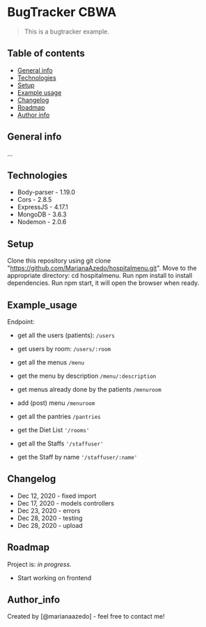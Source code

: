 # BugTracker CBWA

> This is a bugtracker example.

## Table of contents

- [General info](#general-info)
- [Technologies](#technologies)
- [Setup](#setup)
- [Example usage](#Example_usage)
- [Changelog](#Changelog)
- [Roadmap](#Roadmap)
- [Author info](#Author_info)

## General info

...

## Technologies

- Body-parser - 1.19.0
- Cors - 2.8.5
- ExpressJS - 4.17.1
- MongoDB - 3.6.3
- Nodemon - 2.0.6

## Setup

Clone this repository using git clone "https://github.com/MarianaAzedo/hospitalmenu.git".
Move to the appropriate directory: cd hospitalmenu.
Run npm install to install dependencies.
Run npm start, it will open the browser when ready.

## Example_usage

Endpoint:

- get all the users (patients):
  `/users`
- get users by room:
  `/users/:room`

- get all the menus
  `/menu`
- get the menu by description
  `/menu/:description`

- get menus already done by the patients
  `/menuroom`
- add (post) menu
  `/menuroom`

- get all the pantries
  `/pantries`

- get the Diet List
  `'/rooms'`

- get all the Staffs
  `'/staffuser'`
- get the Staff by name
  `'/staffuser/:name'`

## Changelog

- Dec 12, 2020 - fixed import
- Dec 17, 2020 - models controllers
- Dec 23, 2020 - errors
- Dec 28, 2020 - testing
- Dec 28, 2020 - upload

## Roadmap

Project is: _in progress_.

- Start working on frontend

## Author_info

Created by [@marianaazedo] - feel free to contact me!
